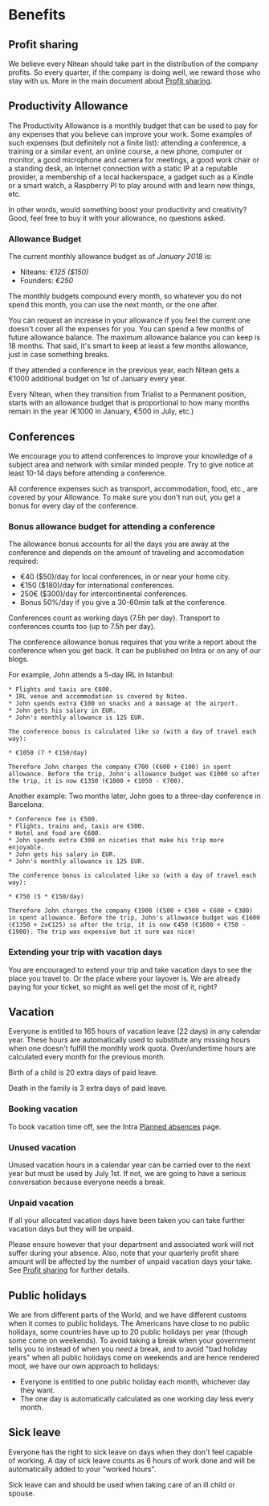 # Benefits

## Profit sharing

We believe every Nitean should take part in the distribution of the company profits. So every quarter, if the company is doing well, we reward those who stay with us. More in the main document about [Profit sharing](profit-sharing.md).

## Productivity Allowance

The Productivity Allowance is a monthly budget that can be used to pay for any expenses that you believe can improve your work. Some examples of such expenses (but definitely not a finite list): attending a conference, a training or a similar event, an online course, a new phone, computer or monitor, a good microphone and camera for meetings, a good work chair or a standing desk, an Internet connection with a static IP at a reputable provider, a membership of a local hackerspace, a gadget such as a Kindle or a smart watch, a Raspberry PI to play around with and learn new things, etc.

In other words, would something boost your productivity and creativity? Good, feel free to buy it with your allowance, no questions asked.

### Allowance Budget

The current monthly allowance budget as of *January 2018* is:

 * Niteans: _€125 ($150)_ 
 * Founders: _€250_

The monthly budgets compound every month, so whatever you do not spend this month, you can use the next month, or the one after.

You can request an increase in your allowance if you feel the current one doesn't cover all the expenses for you. You can spend a few months of future allowance balance. The maximum allowance balance you can keep is 18 months. That said, it's smart to keep at least a few months allowance, just in case something breaks.

If they attended a conference in the previous year, each Nitean gets a €1000 additional budget on 1st of January every year.

Every Nitean, when they transition from Trialist to a Permanent position, starts with an allowance budget that is proportional to how many months remain in the year (€1000 in January, €500 in July, etc.)

## Conferences

We encourage you to attend conferences to improve your knowledge of a subject area and network with similar minded people. Try to give notice at least 10-14 days before attending a conference.

All conference expenses such as transport, accommodation, food, etc., are covered by your Allowance. To make sure you don't run out, you get a bonus for every day of the conference.

### Bonus allowance budget for attending a conference

The allowance bonus accounts for all the days you are away at the conference and depends on the amount of traveling and accomodation required:

* €40 ($50)/day for local conferences, in or near your home city.
* €150 ($180)/day for international conferences.
* 250€ ($300)/day for intercontinental conferences.
* Bonus 50%/day if you give a 30-60min talk at the conference.

Conferences count as working days (7.5h per day). Transport to conferences counts too (up to 7.5h per day).

The conference allowance bonus requires that you write a report about the conference when you get back. It can be published on Intra or on any of our blogs.

For example, John attends a 5-day IRL in Istanbul:

    * Flights and taxis are €600.
    * IRL venue and accommodation is covered by Niteo.
    * John spends extra €100 on snacks and a massage at the airport.
    * John gets his salary in EUR.
    * John's monthly allowance is 125 EUR.

    The conference bonus is calculated like so (with a day of travel each way):

    * €1050 (7 * €150/day)

    Therefore John charges the company €700 (€600 + €100) in spent allowance. Before the trip, John's allowance budget was €1000 so after the trip, it is now €1350 (€1000 + €1050 - €700).


Another example: Two months later, John goes to a three-day conference in Barcelona:

    * Conference fee is €500.
    * Flights, trains and, taxis are €500.
    * Hotel and food are €600.
    * John spends extra €300 on niceties that make his trip more enjoyable.
    * John gets his salary in EUR.
    * John's monthly allowance is 125 EUR.

    The conference bonus is calculated like so (with a day of travel each way):

    * €750 (5 * €150/day)

    Therefore John charges the company €1900 (€500 + €500 + €600 + €300) in spent allowance. Before the trip, John's allowance budget was €1600 (€1350 + 2x€125) so after the trip, it is now €450 (€1600 + €750 - €1900). The trip was expensive but it sure was nice!
    

### Extending your trip with vacation days

You are encouraged to extend your trip and take vacation days to see the place you travel to. Or the place where your layover is. We are already paying for your ticket, so might as well get the most of it, right?


## Vacation

Everyone is entitled to 165 hours of vacation leave (22 days) in any calendar year. These hours are automatically used to substitute any missing hours when one doesn't fulfill the monthly work quota. Over/undertime hours are calculated every month for the previous month.

Birth of a child is 20 extra days of paid leave.

Death in the family is 3 extra days of paid leave.


### Booking vacation

To book vacation time off, see the Intra [Planned absences](https://intra.niteo.co/resolveuid/dcf71b9c6b17430789ace610c9ac384a) page. 


### Unused vacation

Unused vacation hours in a calendar year can be carried over to the next year but must be used by July 1st. If not, we are going to have a serious conversation because everyone needs a break.


### Unpaid vacation

If all your allocated vacation days have been taken you can take further vacation days but they will be unpaid.

Please ensure however that your department and associated work will not suffer during your absence. Also, note that your quarterly profit share amount will be affected by the number of unpaid vacation days your take. See [Profit sharing](profit-sharing.md#present) for further details.


## Public holidays

We are from different parts of the World, and we have different customs when it comes to public holidays. The Americans have close to no public holidays, some countries have up to 20 public holidays per year (though some come on weekends). To avoid taking a break when your government tells you to instead of when you *need* a break, and to avoid "bad holiday years" when all public holidays come on weekends and are hence rendered moot, we have our own approach to holidays:

* Everyone is entitled to one public holiday each month, whichever day they want.
* The one day is automatically calculated as one working day less every month.


## Sick leave

Everyone has the right to sick leave on days when they don't feel capable of working. A day of sick leave counts as 6 hours of work done and will be automatically added to your "worked hours".

Sick leave can and should be used when taking care of an ill child or spouse.

